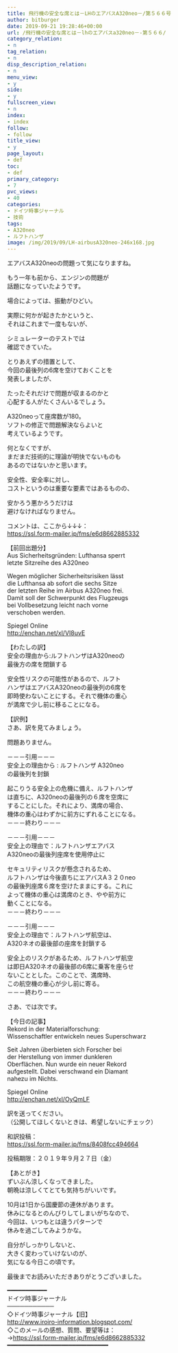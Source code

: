 ```yaml
---
title: 飛行機の安全な席とは－LHのエアバスA320neo－/第５６６号
author: bitburger
date: 2019-09-21 19:28:46+00:00
url: /飛行機の安全な席とは－lhのエアバスa320neo－-第５６６/
category_relation:
- n
tag_relation:
- n
disp_description_relation:
- n
menu_view:
- y
side:
- y
fullscreen_view:
- n
index:
- index
follow:
- follow
title_view:
- y
page_layout:
- def
toc:
- def
primary_category:
- 7
pvc_views:
- 40
categories:
- ドイツ時事ジャーナル
- 技術
tags:
- A320neo
- ルフトハンザ
image: /img/2019/09/LH-airbusA320neo-246x168.jpg
---
```

エアバスA320neoの問題って気になりますね。

もう一年も前から、エンジンの問題が  
話題になっていたようです。

場合によっては、振動がひどい。

実際に何かが起きたかというと、  
それはこれまで一度もないが、

シミュレーターのテストでは  
確認できていた。

とりあえずの措置として、  
今回の最後列の6席を空けておくことを  
発表しましたが、

たったそれだけで問題が収まるのかと  
心配する人がたくさんいるでしょう。

A320neoって座席数が180。  
ソフトの修正で問題解決ならよいと  
考えているようです。

  
何となくですが、  
まだまだ技術的に理論が明快でないものも  
あるのではないかと思います。

安全性、安全率に対し、  
コストというのは重要な要素ではあるものの、

安かろう悪かろうだけは  
避けなければなりません。

  
コメントは、ここから↓↓↓：  
<https://ssl.form-mailer.jp/fms/e6d8662885332>

【前回出題分】  
Aus Sicherheitsgründen: Lufthansa sperrt  
letzte Sitzreihe des A320neo

Wegen möglicher Sicherheitsrisiken lässt  
die Lufthansa ab sofort die sechs Sitze  
der letzten Reihe im Airbus A320neo frei.  
Damit soll der Schwerpunkt des Flugzeugs  
bei Vollbesetzung leicht nach vorne  
verschoben werden.

Spiegel Online  
<http://enchan.net/xl/VI8uvE>

【わたしの訳】  
安全の理由から:ルフトハンザはA320neoの  
最後方の席を閉鎖する

安全性リスクの可能性があるので、ルフト  
ハンザはエアバスA320neoの最後列の6席を  
即時使わないことにする。それで機体の重心  
が満席で少し前に移ることになる。

【訳例】  
さあ、訳を見てみましょう。

問題ありません。

－－－引用－－－  
安全上の理由から : ルフトハンザ A320neo  
の最後列を封鎖

起こりうる安全上の危機に備え、ルフトハンザ  
は直ちに、A320neoの最後列の６席を空席に  
することにした。それにより、満席の場合、  
機体の重心はわずかに前方にずれることになる。  
－－－終わり－－－

－－－引用－－－  
安全上の理由で：ルフトハンザエアバス  
A320neoの最後列座席を使用停止に

セキュリティリスクが懸念されるため、  
ルフトハンザは今後直ちにエアバスA３２０neo  
の最後列座席６席を空けたままにする。これに  
よって機体の重心は満席のとき、やや前方に  
動くことになる。  
－－－終わり－－－

－－－引用－－－  
安全上の理由で：ルフトハンザ航空は、  
A320ネオの最後部の座席を封鎖する

安全上のリスクがあるため、ルフトハンザ航空  
は即日A320ネオの最後部の6席に乗客を座らせ  
ないこととした。このことで、満席時、  
この航空機の重心が少し前に寄る。  
－－－終わり－－－

さあ、では次です。

【今日の記事】  
Rekord in der Materialforschung:  
Wissenschaftler entwickeln neues Superschwarz

Seit Jahren überbieten sich Forscher bei  
der Herstellung von immer dunkleren  
Oberflächen. Nun wurde ein neuer Rekord  
aufgestellt. Dabei verschwand ein Diamant  
nahezu im Nichts.

Spiegel Online  
<http://enchan.net/xl/OyQmLF>

訳を送ってください。  
（公開してほしくないときは、希望しないにチェック）

和訳投稿：  
 <https://ssl.form-mailer.jp/fms/8408fcc494664>

投稿期限：２０１９年９月２７日（金）

  
【あとがき】  
ずいぶん涼しくなってきました。  
朝晩は涼しくてとても気持ちがいいです。

10月は1日から国慶節の連休があります。  
休みになるとのんびりしてしまいがちなので、  
今回は、いつもとは違うパターンで  
休みを過ごしてみようかな。

自分がしっかりしないと、  
大きく変わっていけないのが、  
気になる今日この頃です。

  
最後までお読みいただきありがとうございました。

━━━━━━━━━━━  
ドイツ時事ジャーナル  
───────────  
◇ドイツ時事ジャーナル【旧】  
<http://www.iroiro-information.blogspot.com/>  
◇このメールの感想、質問、要望等は：  
-><https://ssl.form-mailer.jp/fms/e6d8662885332>  
━━━━━━━━━━━━━━━━━━━━━━━━━━━━
